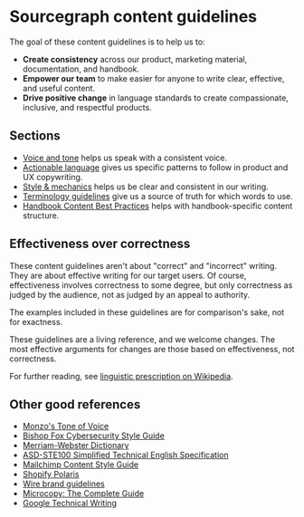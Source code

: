 # Sourcegraph content guidelines

The goal of these content guidelines is to help us to:

- **Create consistency** across our product, marketing material, documentation, and handbook.
- **Empower our team** to make easier for anyone to write clear, effective, and useful content.
- **Drive positive change** in language standards to create compassionate, inclusive, and respectful products.

## Sections

- [Voice and tone](./voice_and_tone.md) helps us speak with a consistent voice.
- [Actionable language](./actionable_language.md) gives us specific patterns to follow in product and UX copywriting.
- [Style & mechanics](./style_and_mechanics.md) helps us be clear and consistent in our writing.
- [Terminology guidelines](./terminology_guidelines.md) give us a source of truth for which words to use.
- [Handbook Content Best Practices](../../../handbook/editing/handbook-content-best-practices.md) helps with handbook-specific content structure.

## Effectiveness over correctness

These content guidelines aren't about "correct" and "incorrect" writing. They are about effective writing for our target users. Of course, effectiveness involves correctness to some degree, but only correctness as judged by the audience, not as judged by an appeal to authority.

The examples included in these guidelines are for comparison's sake, not for exactness.

These guidelines are a living reference, and we welcome changes. The most effective arguments for changes are those based on effectiveness, not correctness.

For further reading, see [linguistic prescription on Wikipedia](https://en.wikipedia.org/wiki/Linguistic_prescription).

## Other good references

- [Monzo's Tone of Voice](https://monzo.com/tone-of-voice/)
- [Bishop Fox Cybersecurity Style Guide](https://www.bishopfox.com/cybersecurity-style-guide/)
- [Merriam-Webster Dictionary](https://www.merriam-webster.com/)
- [ASD-STE100 Simplified Technical English Specification](http://asd-ste100.org/)
- [Mailchimp Content Style Guide](https://styleguide.mailchimp.com/)
- [Shopify Polaris](https://polaris.shopify.com/)
- [Wire brand guidelines](https://brand-http.wire.com/text/tone-of-voice)
- [Microcopy: The Complete Guide](https://www.microcopybook.com/)
- [Google Technical Writing](https://developers.google.com/tech-writing/overview)
